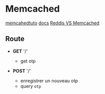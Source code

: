 # Memcached

[memcahedtuto](https://www.tutorialspoint.com/memcached/memcached_set_data.htm)
[docs](https://docs.memcached.org/protocols/basic/)
[Reddis VS Memcached](https://www.youtube.com/watch?v=Gyy1SiE8avE)


## Route

- **GET** '/'
    - get otp
  
- **POST** '/'
    - enregistrer un nouveau otp
    - query `otp`
